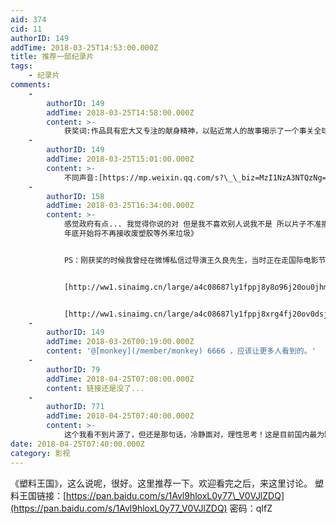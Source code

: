 ```yaml
---
aid: 374
cid: 11
authorID: 149
addTime: 2018-03-25T14:53:00.000Z
title: 推荐一部纪录片
tags:
    - 纪录片
comments:
    -
        authorID: 149
        addTime: 2018-03-25T14:58:00.000Z
        content: >-
            获奖词:作品具有宏大又专注的献身精神，以贴近常人的故事揭示了一个事关全球的现象。我们在两个家庭谋生发展的故事中发现了自己的身影，并且可以清楚地看到我们对经济生活方式的选择在他们那令人心碎的境遇中留下的痕迹。
    -
        authorID: 149
        addTime: 2018-03-25T15:01:00.000Z
        content: >-
            不同声音:[https://mp.weixin.qq.com/s?\_\_biz=MzI1NzA3NTQzNg==&mid=2651075635&idx=2&sn=d1a8a93294aadb203631585975d1c548&chksm=f1ec65b0c69beca625ce06b9193a4fefd16710bd1a17a57cee8953fec6b05e57f98d90664106&scene=0&key=490e632fe6a618c3dde6c9e6a52124ddc37f34256b6e613412efbc2eb3a17c0f3593360acdb9bd7e44f9662557428ec9eda63501a3275be24d2d444d3803579fa88655eb99a87a4122fc601d5a8f7116&ascene=7&uin=MjcwODE3NzU0Mw%3D%3D&devicetype=android-23&version=2605033c&nettype=WIFI&abtest\_cookie=AQABAAgAAQAghh4AAAA%3D&pass\_ticket=h7cFvhQ%2Bqoav9GPiOfEPFKSSIFEBMeQV3vXRgharlwElrx%2BNLeXUoD8EJ%2BcgUzWh&wx\_header=1](https://mp.weixin.qq.com/s?__biz=MzI1NzA3NTQzNg%3D%3D&abtest_cookie=AQABAAgAAQAghh4AAAA%3D&ascene=7&chksm=f1ec65b0c69beca625ce06b9193a4fefd16710bd1a17a57cee8953fec6b05e57f98d90664106&devicetype=android-23&idx=2&key=490e632fe6a618c3dde6c9e6a52124ddc37f34256b6e613412efbc2eb3a17c0f3593360acdb9bd7e44f9662557428ec9eda63501a3275be24d2d444d3803579fa88655eb99a87a4122fc601d5a8f7116&mid=2651075635&nettype=WIFI&pass_ticket=h7cFvhQ%2Bqoav9GPiOfEPFKSSIFEBMeQV3vXRgharlwElrx%2BNLeXUoD8EJ%2BcgUzWh&scene=0&sn=d1a8a93294aadb203631585975d1c548&uin=MjcwODE3NzU0Mw%3D%3D&version=2605033c&wx_header=1)
    -
        authorID: 158
        addTime: 2018-03-25T16:34:00.000Z
        content: >-
            感觉政府有点... 我觉得你说的对 但是我不喜欢别人说我不是 所以片子不准播 但是我觉得这事确实有问题 所以有了《中国正式通知WTO
            年底开始将不再接收废塑胶等外来垃圾》


            PS：刚获奖的时候我曾经在微博私信过导演王久良先生，当时正在走国际电影节，他说春节后会有国内的放映计划，然后...


            [http://ww1.sinaimg.cn/large/a4c08687ly1fppj8y8o96j20ou0jhmyx.jpg](https://ww1.sinaimg.cn/large/a4c08687ly1fppj8y8o96j20ou0jhmyx.jpg)


            [http://ww1.sinaimg.cn/large/a4c08687ly1fppj8xrg4fj20ov0dsjsf.jpg](https://ww1.sinaimg.cn/large/a4c08687ly1fppj8xrg4fj20ov0dsjsf.jpg)
    -
        authorID: 149
        addTime: 2018-03-26T00:19:00.000Z
        content: '@[monkey](/member/monkey) 6666 ，应该让更多人看到的。'
    -
        authorID: 79
        addTime: 2018-04-25T07:08:00.000Z
        content: 链接还是没了...
    -
        authorID: 771
        addTime: 2018-04-25T07:40:00.000Z
        content: >-
            这个我看不到片源了，但还是那句话，冷静面对，理性思考！这是目前国内最为缺乏的思辨观念。特别是现今发展趋势，大多数纪录片都容易带上个人主观倾向...
date: 2018-04-25T07:40:00.000Z
category: 影视
---
```


《塑料王国》，这么说呢，很好。这里推荐一下。欢迎看完之后，来这里讨论。 塑料王国链接：[https://pan.baidu.com/s/1Avl9hloxL0y77\_V0VJlZDQ](https://pan.baidu.com/s/1Avl9hloxL0y77_V0VJlZDQ) 密码：qIfZ
